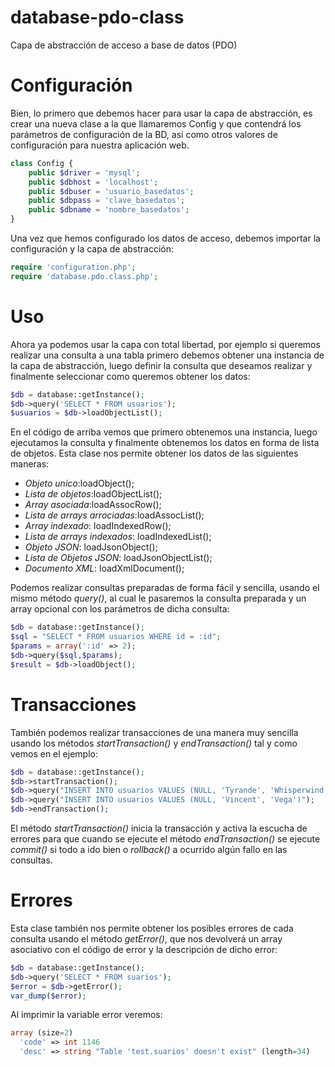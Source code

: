 database-pdo-class
==================
Capa de abstracción de acceso a base de datos (PDO)

Configuración
=============

Bien, lo primero que debemos hacer para usar la capa de abstracción, es crear una nueva clase a la que llamaremos Config y que contendrá los parámetros de configuración de la BD, así como otros valores de configuración para nuestra aplicación web.

```php
class Config {
    public $driver = 'mysql';
    public $dbhost = 'localhost';
    public $dbuser = 'usuario_basedatos';
    public $dbpass = 'clave_basedatos';
    public $dbname = 'nombre_basedatos';
}
```

Una vez que hemos configurado los datos de acceso, debemos importar la configuración y la capa de abstracción:

```php
require 'configuration.php';
require 'database.pdo.class.php';
``` 
Uso
===

Ahora ya podemos usar la capa con total libertad, por ejemplo si queremos realizar una consulta a una tabla primero debemos obtener una instancia de la capa de abstracción, luego definir la consulta que deseamos realizar y finalmente seleccionar como queremos obtener los datos:

```php
$db = database::getInstance();
$db->query('SELECT * FROM usuarios');
$usuarios = $db->loadObjectList();
```

En el código de arriba vemos que primero obtenemos una instancia, luego ejecutamos la consulta y finalmente obtenemos los datos en forma de lista de objetos. Esta clase nos permite obtener los datos de las siguientes maneras:

* *Objeto unico*:loadObject();
* *Lista de objetos*:loadObjectList();
* *Array asociada*:loadAssocRow();
* *Lista de arrays arrociadas*:loadAssocList();
* *Array indexado*: loadIndexedRow();
* *Lista de arrays indexados*: loadIndexedList();
* *Objeto JSON*: loadJsonObject();
* *Lista de Objetos JSON*: loadJsonObjectList();
* *Documento XML*: loadXmlDocument();

Podemos realizar consultas preparadas de forma fácil y sencilla, usando el mismo método *query()*, al cual le pasaremos la consulta preparada y un array opcional con los parámetros de dicha consulta:

```php
$db = database::getInstance();
$sql = "SELECT * FROM usuarios WHERE id = :id";
$params = array(':id' => 2);
$db->query($sql,$params);
$result = $db->loadObject();
```

Transacciones
=============

También podemos realizar transacciones de una manera muy sencilla usando los métodos *startTransaction()* y *endTransaction()* tal y como vemos en el ejemplo:

```php
$db = database::getInstance();
$db->startTransaction();
$db->query("INSERT INTO usuarios VALUES (NULL, 'Tyrande', 'Whisperwind')");
$db->query("INSERT INTO usuarios VALUES (NULL, 'Vincent', 'Vega')");
$db->endTransaction();
```

El método *startTransaction()* inicia la transacción y activa la escucha de errores para que cuando se ejecute el método *endTransaction()* se ejecute *commit()* si todo a ido bien o *rollback()* a ocurrido algún fallo en las consultas.

Errores
=======

Esta clase también nos permite obtener los posibles errores de cada consulta usando el método *getError()*, que nos devolverá un array asociativo con el código de error y la descripción de dicho error:

```php
$db = database::getInstance();
$db->query('SELECT * FROM suarios');
$error = $db->getError();
var_dump($error);
```

Al imprimir la variable error veremos:

```php
array (size=2)
  'code' => int 1146
  'desc' => string "Table 'test.suarios' doesn't exist" (length=34)
```
